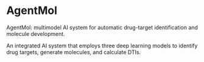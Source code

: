# AgentMol
AgentMol: multimodel AI system for automatic drug-target identification and molecule development.

 An integrated AI system that employs three deep learning models to identify drug targets, generate molecules, and calculate DTIs.
